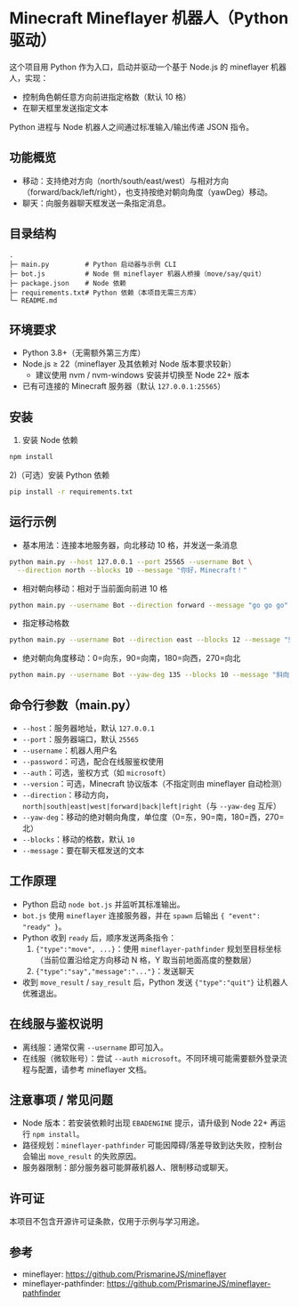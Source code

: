 # Minecraft Mineflayer 机器人（Python 驱动）

这个项目用 Python 作为入口，启动并驱动一个基于 Node.js 的 mineflayer 机器人，实现：
- 控制角色朝任意方向前进指定格数（默认 10 格）
- 在聊天框里发送指定文本

Python 进程与 Node 机器人之间通过标准输入/输出传递 JSON 指令。

## 功能概览
- 移动：支持绝对方向（north/south/east/west）与相对方向（forward/back/left/right），也支持按绝对朝向角度（yawDeg）移动。
- 聊天：向服务器聊天框发送一条指定消息。

## 目录结构
```
.
├─ main.py         # Python 启动器与示例 CLI
├─ bot.js          # Node 侧 mineflayer 机器人桥接（move/say/quit）
├─ package.json    # Node 依赖
├─ requirements.txt# Python 依赖（本项目无需三方库）
└─ README.md
```

## 环境要求
- Python 3.8+（无需额外第三方库）
- Node.js ≥ 22（mineflayer 及其依赖对 Node 版本要求较新）
  - 建议使用 nvm / nvm-windows 安装并切换至 Node 22+ 版本
- 已有可连接的 Minecraft 服务器（默认 `127.0.0.1:25565`）

## 安装
1) 安装 Node 依赖
```bash
npm install
```

2)（可选）安装 Python 依赖
```bash
pip install -r requirements.txt
```

## 运行示例
- 基本用法：连接本地服务器，向北移动 10 格，并发送一条消息
```bash
python main.py --host 127.0.0.1 --port 25565 --username Bot \
  --direction north --blocks 10 --message "你好，Minecraft！"
```

- 相对朝向移动：相对于当前面向前进 10 格
```bash
python main.py --username Bot --direction forward --message "go go go"
```

- 指定移动格数
```bash
python main.py --username Bot --direction east --blocks 12 --message "到位啦"
```

- 绝对朝向角度移动：0=向东，90=向南，180=向西，270=向北
```bash
python main.py --username Bot --yaw-deg 135 --blocks 10 --message "斜向走10格"
```

## 命令行参数（main.py）
- `--host`：服务器地址，默认 `127.0.0.1`
- `--port`：服务器端口，默认 `25565`
- `--username`：机器人用户名
- `--password`：可选，配合在线服鉴权使用
- `--auth`：可选，鉴权方式（如 `microsoft`）
- `--version`：可选，Minecraft 协议版本（不指定则由 mineflayer 自动检测）
- `--direction`：移动方向，`north|south|east|west|forward|back|left|right`（与 `--yaw-deg` 互斥）
- `--yaw-deg`：移动的绝对朝向角度，单位度（0=东，90=南，180=西，270=北）
- `--blocks`：移动的格数，默认 `10`
- `--message`：要在聊天框发送的文本

## 工作原理
- Python 启动 `node bot.js` 并监听其标准输出。
- `bot.js` 使用 `mineflayer` 连接服务器，并在 `spawn` 后输出 `{ "event": "ready" }`。
- Python 收到 `ready` 后，顺序发送两条指令：
  1) `{"type":"move", ...}`：使用 `mineflayer-pathfinder` 规划至目标坐标（当前位置沿给定方向移动 N 格，Y 取当前地面高度的整数层）
  2) `{"type":"say","message":"..."}`：发送聊天
- 收到 `move_result` / `say_result` 后，Python 发送 `{"type":"quit"}` 让机器人优雅退出。

## 在线服与鉴权说明
- 离线服：通常仅需 `--username` 即可加入。
- 在线服（微软账号）：尝试 `--auth microsoft`。不同环境可能需要额外登录流程与配置，请参考 mineflayer 文档。

## 注意事项 / 常见问题
- Node 版本：若安装依赖时出现 `EBADENGINE` 提示，请升级到 Node 22+ 再运行 `npm install`。
- 路径规划：`mineflayer-pathfinder` 可能因障碍/落差导致到达失败，控制台会输出 `move_result` 的失败原因。
- 服务器限制：部分服务器可能屏蔽机器人、限制移动或聊天。

## 许可证
本项目不包含开源许可证条款，仅用于示例与学习用途。

## 参考
- mineflayer: https://github.com/PrismarineJS/mineflayer
- mineflayer-pathfinder: https://github.com/PrismarineJS/mineflayer-pathfinder

